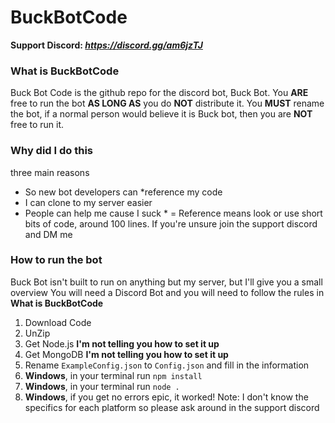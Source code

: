 # BuckBotCode

**Support Discord: *https://discord.gg/am6jzTJ***

### What is BuckBotCode
Buck Bot Code is the github repo for the discord bot, Buck Bot. You **ARE** free to run the bot **AS LONG AS** you do **NOT** distribute it.
You **MUST** rename the bot, if a normal person would believe it is Buck bot, then you are **NOT** free to run it.

### Why did I do this
three main reasons
- So new bot developers can \*reference my code
- I can clone to my server easier
- People can help me cause I suck
\* = Reference means look or use short bits of code, around 100 lines. If you're unsure join the support discord and DM me

### How to run the bot
Buck Bot isn't built to run on anything but my server, but I'll give you a small overview
You will need a Discord Bot and you will need to follow the rules in **What is BuckBotCode**
1. Download Code
2. UnZip
3. Get Node.js **I'm not telling you how to set it up**
4. Get MongoDB **I'm not telling you how to set it up**
5. Rename `ExampleConfig.json` to `Config.json` and fill in the information
6. **Windows**, in your terminal run ``npm install``
7. **Windows**, in your terminal run ``node .``
8. **Windows**, if you get no errors epic, it worked!
Note: I don't know the specifics for each platform so please ask around in the support discord
